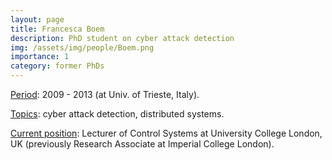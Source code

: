 ```yaml
---
layout: page
title: Francesca Boem
description: PhD student on cyber attack detection
img: /assets/img/people/Boem.png
importance: 1
category: former PhDs
---
```


<!-- NOTE: make the profile picture appear here as in my about page (copy the code for floating image) -->

<u>Period</u>: 2009 - 2013 (at Univ. of Trieste, Italy).

<u>Topics</u>: cyber attack detection, distributed systems.

<u>Current position</u>: Lecturer of Control Systems at University College London, UK (previously Research Associate at Imperial College London).

<!-- NOTE: add projects to everybody, with links to their page -->